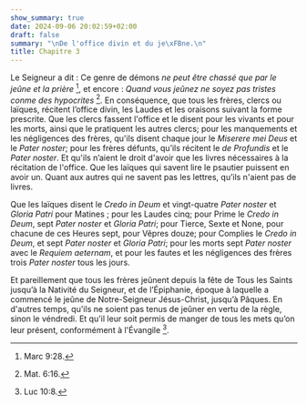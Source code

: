 ```yaml
---
show_summary: true
date: 2024-09-06 20:02:59+02:00
draft: false
summary: "\nDe l'office divin et du je\xFBne.\n"
title: Chapitre 3
---
```





Le Seigneur a dit : Ce genre de démons *ne peut être chassé que par le jeûne et la prière* [^1], et encore : *Quand vous jeûnez ne soyez pas tristes conme des hypocrites* [^2]. En conséquence, que tous les frères, clercs ou laïques, récitent l’office divin, les Laudes et les oraisons suivant la forme prescrite. Que les clercs fassent l'office et le disent pour les vivants et pour les morts, ainsi que le pratiquent les autres clercs; pour les manquements et les négligences des frères, qu'ils disent chaque jour le *Miserere mei Deus* et le *Pater noster*; pour les frères défunts, qu’ils récitent le *de Profundis* et le *Pater noster*. Et qu'ils n’aient le droit d'avoir que les livres nécessaires à la récitation de l'office. Que les laïques qui savent lire le psautier puissent en avoir un. Quant aux autres qui ne savent pas les lettres, qu’ils n'aient pas de livres. 

[^1]: Marc 9:28.
[^2]: Mat. 6:16.

Que les laïques disent le *Credo in Deum* et vingt-quatre *Pater noster* et *Gloria Patri* pour Matines ; pour les Laudes cinq; pour Prime le *Credo in Deum*, sept *Pater noster* et *Gloria Patri*; pour Tierce, Sexte et None, pour chacune de ces Heures sept, pour Vêpres douze; pour Complies le *Credo in Deum*, et sept *Pater noster* et *Gloria Patri*; pour les morts sept *Pater noster* avec le *Requiem aeternam*, et pour les fautes et les négligences des frères trois *Pater noster* tous les jours.

Et pareillement que tous les frères jeûnent depuis la fête de Tous les Saints jusqu’à la Nativité du Seigneur, et de l’Épiphanie, époque à laquelle a commencé le jeûne de Notre-Seigneur Jésus-Christ, jusqu’à Pâques. En d'autres temps, qu'ils ne soient pas tenus de jeûner en vertu de la règle, sinon le véndredi. Et qu'il leur soit permis de manger de tous les mets qu’on leur présent, conformément à l'Évangile [^3].

[^3]: Luc 10:8.
